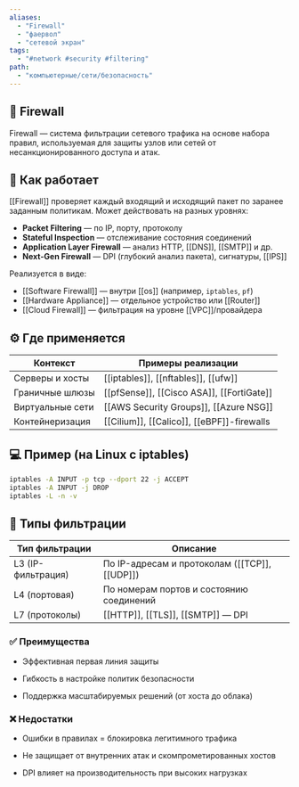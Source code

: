 ```yaml
---
aliases:
  - "Firewall"
  - "фаервол"
  - "сетевой экран"
tags:
  - "#network #security #filtering"
path:
  - "компьютерные/сети/безопасность"
---
```


## 📌 Firewall  
Firewall — система фильтрации сетевого трафика на основе набора правил, используемая для защиты узлов или сетей от несанкционированного доступа и атак.

## 🧠 Как работает  
[[Firewall]] проверяет каждый входящий и исходящий пакет по заранее заданным политикам. Может действовать на разных уровнях:

- **Packet Filtering** — по IP, порту, протоколу  
- **Stateful Inspection** — отслеживание состояния соединений  
- **Application Layer Firewall** — анализ HTTP, [[DNS]], [[SMTP]] и др.  
- **Next-Gen Firewall** — DPI (глубокий анализ пакета), сигнатуры, [[IPS]]

Реализуется в виде:

- [[Software Firewall]] — внутри [[os]] (например, `iptables`, `pf`)  
- [[Hardware Appliance]] — отдельное устройство или [[Router]]  
- [[Cloud Firewall]] — фильтрация на уровне [[VPC]]/провайдера

## ⚙️ Где применяется

| Контекст                | Примеры реализации                         |
|-------------------------|--------------------------------------------|
| Серверы и хосты         | [[iptables]], [[nftables]], [[ufw]]        |
| Граничные шлюзы         | [[pfSense]], [[Cisco ASA]], [[FortiGate]] |
| Виртуальные сети        | [[AWS Security Groups]], [[Azure NSG]]     |
| Контейнеризация         | [[Cilium]], [[Calico]], [[eBPF]]-firewalls |

## 💻 Пример (на Linux с iptables)

```bash
iptables -A INPUT -p tcp --dport 22 -j ACCEPT
iptables -A INPUT -j DROP
iptables -L -n -v
````

## 🧩 Типы фильтрации

|Тип фильтрации|Описание|
|---|---|
|L3 (IP-фильтрация)|По IP-адресам и протоколам ([[TCP]], [[UDP]])|
|L4 (портовая)|По номерам портов и состоянию соединений|
|L7 (протоколы)|[[HTTP]], [[TLS]], [[SMTP]] — DPI|

### ✅ Преимущества

- Эффективная первая линия защиты
    
- Гибкость в настройке политик безопасности
    
- Поддержка масштабируемых решений (от хоста до облака)
    

### ❌ Недостатки

- Ошибки в правилах = блокировка легитимного трафика
    
- Не защищает от внутренних атак и скомпрометированных хостов
    
- DPI влияет на производительность при высоких нагрузках